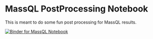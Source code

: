 # MassQL PostProcessing Notebook

This is meant to do some fun post processing for MassQL results. 

[![Binder for MassQL Notebook](https://mybinder.org/badge_logo.svg)](https://mybinder.org/v2/gh/Wang-Bioinformatics-Lab/MassQL_Workflow_Postprocessing_Notebooks/master?labpath=work%2Fsrc%2FPostProcess.ipynb)
